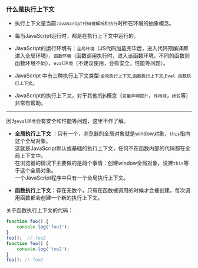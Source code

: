 ### 什么是执行上下文  
* 执行上下文是当前`JavaScript代码被解析和执行`时所在环境的抽象概念。  

* 每当JavaScript运行时，都是在执行上下文中运行的。  

* JavaScript的运行环境有：`全局环境`（JS代码加载完毕后，进入代码预编译即进入全局环境），`函数环境`（函数调用执行时，进入该函数环境，不同的函数则函数环境不同），`eval环境`（不建议使用，会有安全，性能等问题）。  

* JavaScript 中有三种执行上下文类型:`全局执行上下文`,`函数执行上下文`,`Eval 函数执行上下文`。  

* JavaScript的执行上下文，对于其他的js概念（`变量声明提升`，`作用域`，`闭包`等）非常有帮助。  
***  

因为`eval环境`会有安全和性能等问题，这里不作了解。  

* **全局执行上下文** ：只有一个，浏览器的全局对象就是window对象，`this`指向这个全局对象。  
这就是JavaScript默认或基础的执行上下文，任何不在函数内部的代码都在全局上下文中。  
在浏览器的情况下主要做的是两个事情：创建window全局对象，设置`this`等于这个全局对象。  
一个JavaScript程序中只有一个全局执行上下文。  

* **函数执行上下文**：存在无数个，只有在函数被调用的时候才会被创建，每次调用函数都会创建一个新的执行上下文。  

关于函数执行上下文的代码：  
```javascript
function foo() {
    console.log('foo1');
}
foo();  // foo2
function foo() {
    console.log('foo2');
}
foo(); // foo2
```


